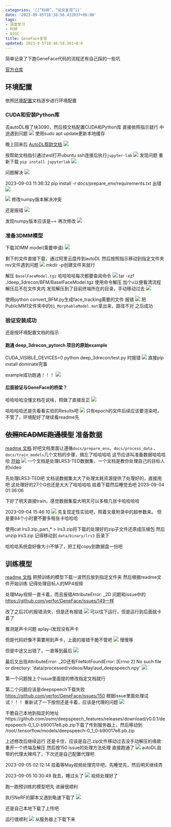 ```yaml
---
categories: '[[“科研”，“论文复现”]]'
date: '2023-09-05T18:38:56.432037+08:00'
tags:
- 深度学习
- 科研
- AIGC
title: GeneFace复现
updated: 2023-9-5T18:46:58.361+8:0
---
```

简单记录了下跑GeneFace代码的流程还有自己踩的一些坑

[官方仓库](https://github.com/yerfor/GeneFace)

## 环境配置

依照[环境配置](https://github.com/yerfor/GeneFace/blob/main/docs/prepare_env/install_guide-zh.md)文档逐步进行环境配置

### CUDA和安装Python库

去autoDL租了块3090，然后按文档配置CUDA和Python库
直接依照指示就行
中途遇到问题
![](https://cdn.jsdelivr.net/gh/YuKung/image-host@main/img/202309051726778.png)
使用sudo apt update更新本地缓存

晚上回来后
[AutoDL帮助文档](https://www.autodl.com/docs/qa2/)
![](https://cdn.jsdelivr.net/gh/YuKung/image-host@main/img/202309051726779.png)

按帮助文档指引通过wsl打开ubuntu ssh连接后执行`jupyter-lab`
![](https://cdn.jsdelivr.net/gh/YuKung/image-host@main/img/202309051726780.png)
发现问题
重新下载 `pip install jupyterlab`
![](https://cdn.jsdelivr.net/gh/YuKung/image-host@main/img/202309051726781.png)

问题解决
![](https://cdn.jsdelivr.net/gh/YuKung/image-host@main/img/202309051726782.png)

2023-09-03 11:36:32
pip install -r docs/prepare_env/requirements.txt 出错
![](https://cdn.jsdelivr.net/gh/YuKung/image-host@main/img/202309051726783.png)

![](https://cdn.jsdelivr.net/gh/YuKung/image-host@main/img/202309051726785.png)
修改numpy版本解决冲突

还是报错
![](https://cdn.jsdelivr.net/gh/YuKung/image-host@main/img/202309051726786.png)

发现numpy版本应该是~=
再次修改
![](https://cdn.jsdelivr.net/gh/YuKung/image-host@main/img/202309051726787.png)

### 准备3DMM模型

下载3DMM model(需要申请)
![](https://cdn.jsdelivr.net/gh/YuKung/image-host@main/img/202309051726788.png)

剩下的文件直接下载，通过阿里云盘传到autoDL
然后按照指示移动到指定文件夹
mv文件遇到问题
![](https://cdn.jsdelivr.net/gh/YuKung/image-host@main/img/202309051726789.png)
mkdir -p创建文件夹就行

解压 `BaselFaceModel.tgz`
哈哈哈哈每次都要查阅命令
![](https://cdn.jsdelivr.net/gh/YuKung/image-host@main/img/202309051726790.png)
tar -xzf  ./deep_3drecon/BFM/BaselFaceModel.tgz
使用命令解压
加个v以便看清流程
解压后不在文件夹内
发现解压到了目前终端所在的目录，手动移动过去
![](https://cdn.jsdelivr.net/gh/YuKung/image-host@main/img/202309051726791.png)

使用python convert_BFM.py生成face_tracking需要的文件
报错
![](https://cdn.jsdelivr.net/gh/YuKung/image-host@main/img/202309051726792.png)
把PublicMM1文件夹中的`01_MorphableModel.mat`拿出来，路径不对
之后成功

### 验证安装成功

还是按环境配置文档的指示

#### 跑通 deep_3drecon_pytorch 项目的原始example

CUDA_VISIBLE_DEVICES=0 python deep_3drecon/test.py
时报错
![](https://cdn.jsdelivr.net/gh/YuKung/image-host@main/img/202309051726793.png)
直接pip install dominate完事

example成功跑通！！！
![](https://cdn.jsdelivr.net/gh/YuKung/image-host@main/img/202309051726794.png)

#### 后面验证与GeneFace的桥梁？

哈哈哈哈没懂文档在说啥，照做了直接反正
![](https://cdn.jsdelivr.net/gh/YuKung/image-host@main/img/202309051726795.png)

哈哈哈哈还是先看看实验的Results吧
![](https://cdn.jsdelivr.net/gh/YuKung/image-host@main/img/202309051726796.png)
只有epoch的文件后续应该要渲染吧，不管了，环境配好了继续看readme先

## ~~依照README跑通模型~~ 准备数据

[readme 文档](https://github.com/yerfor/GeneFace/blob/main/README-zh.md)
好吧文档里面让遵循`docs/prepare_env`、`docs/process_data` 、`docs/train_models`几个文档的步骤，搞忘了哈哈哈哈
这节应该叫准备数据哈哈哈哈
[开始](https://github.com/yerfor/GeneFace/blob/main/docs/process_data/zh/)
![](https://cdn.jsdelivr.net/gh/YuKung/image-host@main/img/202309051726797.png)
一个文档是处理LRS3-TED数据集，一个文档是教你处理自己的目标人的video

先处理LRS3-TED吧
文档说数据集太大了处理太耗资源提供了处理好的，直接用吧
这处理好的27个G也还是太大了哈哈哈哈
挂着下载然后睡觉去吧 2023-09-04 01:36:06

下好了明天直接train，感觉数据集蛮大明天可以多租几张卡哈哈哈哈

2023-09-04 15:46:10
![](https://cdn.jsdelivr.net/gh/YuKung/image-host@main/img/202309051726798.png)
先复现定性实验吧，照着文章附录中的超参数来。
但是要84个小时要不要多租张卡哈哈哈

使用cat lrs3.zip_part_* > lrs3.zip将下载的处理好的zip子文件还原成压缩包
然后unzip lrs3.zip
记得移动到 `data/binary/lrs3` 目录下

哈哈哈系统盘好像大小不够了，把工程copy到数据盘一份吧

## 训练模型

[readme 文档](https://github.com/yerfor/GeneFace/blob/main/README-zh.md)
把预训练的模型下载一波然后放到指定文件夹
然后根据readme文件开始训练
记得处理目标人的MP4视频

处理May视频一直卡着，而且报错AttributeError: _2D
问题和issue中的
https://github.com/yerfor/GeneFace/issues/149一样

改了之后2D的报错消失，但是还有报错
![](https://cdn.jsdelivr.net/gh/YuKung/image-host@main/img/202309051726799.png)
可以往下运行，但是运行到后面就卡着了

推测是声卡问题
aplay-l发现没有声卡

但是代码好像不需要用到声卡，上面的报错干脆不管吧
![](https://cdn.jsdelivr.net/gh/YuKung/image-host@main/img/202309051726800.png)
慢慢等

但是中途又出错了，一直等到最后
![](https://cdn.jsdelivr.net/gh/YuKung/image-host@main/img/202309051726801.png)

最后又出现AttributeError: _2D还有FileNotFoundError: [Errno 2] No such file or directory: 'data/processed/videos/May/aud_deepspeech.npy'
![](https://cdn.jsdelivr.net/gh/YuKung/image-host@main/img/202309051726802.png)

第一个问题按上个issue里面提的修改指定文档就行

第二个问题应该是deepspeech下载失败
https://github.com/yerfor/GeneFace/issues/150
根据issue里面处理试试！！！
重新试了一下按但还是卡着，应该是代理的问题
![](https://cdn.jsdelivr.net/gh/YuKung/image-host@main/img/202309051726803.png)

干脆自己本地到指定的地址https://github.com/osmr/deepspeech_features/releases/download/v0.0.1/deepspeech-0_1_0-b90017e8.pb.zip下载了传到服务器上，然后移动到
/root/.tensorflow/models/deepspeech-0_1_0-b90017e8.pb.zip

上述修改后继续运行
还是卡住，应该是自己.zip文件移动过去没手动解压的缘故
重开一个终端及解压
然后按150 issue的处理方法处理
直接跑通了
![](https://cdn.jsdelivr.net/gh/YuKung/image-host@main/img/202309051726804.png)
autoDL自带的代理太辣鸡了，下次还是自己配置代理吧

2023-09-05 02:12:14
挂着等May视频处理完毕吧，先睡觉先，然后明天继续弄

2023-09-05 10:30:49
我去，睡过头了
![](https://cdn.jsdelivr.net/gh/YuKung/image-host@main/img/202309051726805.png)
视频处理好了

跑一跑预训练的模型吧先
进展很顺利

执行NeRF的脚本又遇到龟速下载了
![](https://cdn.jsdelivr.net/gh/YuKung/image-host@main/img/202309051726806.png)

还是自己本地下载了上传吧

运行很顺利
![](https://cdn.jsdelivr.net/gh/YuKung/image-host@main/img/202309051726807.png)
从服务器上下载下来
